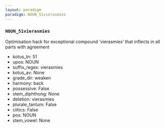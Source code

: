 ```yaml
---
layout: paradigm
paradigm: NOUN_51vierasmies
---
```

### ` NOUN_51vierasmies `

Optimisation hack for exceptional compound ’vierasmies’ that inflects in all parts with agreement
* kotus_tn: 51
* upos: NOUN
* suffix_regex: vierasmies
* kotus_av: None
* grade_dir: weaken
* harmony: back
* possessive: False
* stem_diphthong: None
* deletion: vierasmies
* plurale_tantum: False
* clitics: False
* pos: NOUN
* stem_vowel: None
